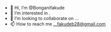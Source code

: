 - 👋 Hi, I’m @Bonganifakude
- 👀 I’m interested in .
- 💞️ I’m looking to collaborate on ...
- 📫 How to reach me ...fakudeb28@gmail.com

<!---
Bonganifakude/Bonganifakude is a ✨ special ✨ repository because its `README.md` (this file) appears on your GitHub profile.
You can click the Preview link to take a look at your changes.
--->
